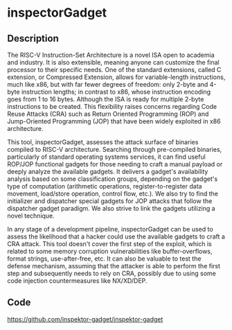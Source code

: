 # inspectorGadget

## Description
The RISC-V Instruction-Set Architecture is a novel ISA open to academia and industry. It is also extensible, meaning anyone can customize the final processor to their specific needs. One of the standard extensions, called C extension, or Compressed Extension, allows for variable-length instructions, much like x86, but with far fewer degrees of freedom: only 2-byte and 4-byte instruction lengths; in contrast to x86, whose instruction encoding goes from 1 to 16 bytes. Although the ISA is ready for multiple 2-byte instructions to be created. This flexibility raises concerns regarding Code Reuse Attacks (CRA) such as Return Oriented Programming (ROP) and Jump-Oriented Programming (JOP) that have been widely exploited in x86 architecture.

This tool, inspectorGadget, assesses the attack surface of binaries compiled to RISC-V architecture. Searching through pre-compiled binaries, particularly of standard operating systems services, it can find useful ROP/JOP functional gadgets for those needing to craft a manual payload or deeply analyze the available gadgets. It delivers a gadget's availability analysis based on some classification groups, depending on the gadget's type of computation (arithmetic operations, register-to-register data movement, load/store operation, control flow, etc.). We also try to find the initializer and dispatcher special gadgets for JOP attacks that follow the dispatcher gadget paradigm. We also strive to link the gadgets utilizing a novel technique.

In any stage of a development pipeline, inspectorGadget can be used to assess the likelihood that a hacker could use the available gadgets to craft a CRA attack. This tool doesn't cover the first step of the exploit, which is related to some memory corruption vulnerabilities like buffer-overflows, format strings, use-after-free, etc. It can also be valuable to test the defense mechanism, assuming that the attacker is able to perform the first step and subsequently needs to rely on CRA, possibly due to using some code injection countermeasures like NX/XD/DEP.

## Code
https://github.com/inspektor-gadget/inspektor-gadget
